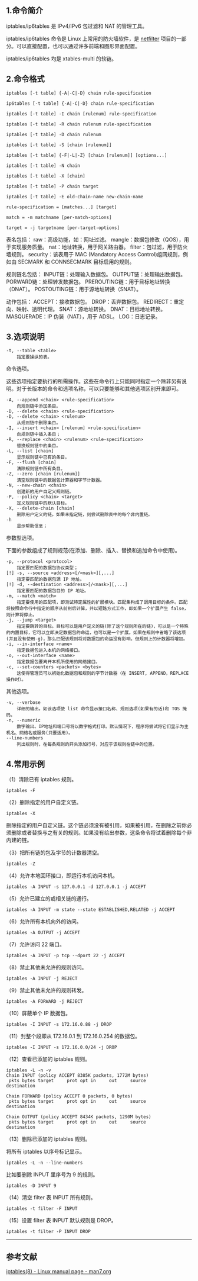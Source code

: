 ## 1.命令简介
iptables/ip6tables 是 IPv4/IPv6 包过滤和 NAT 的管理工具。

iptables/ip6tables 命令是 Linux 上常用的防火墙软件，是 [netfilter](https://www.netfilter.org/) 项目的一部分。可以直接配置，也可以通过许多前端和图形界面配置。

iptables/ip6tables 均是 xtables-multi 的软链。

## 2.命令格式
```shell
iptables [-t table] {-A|-C|-D} chain rule-specification

ip6tables [-t table] {-A|-C|-D} chain rule-specification

iptables [-t table] -I chain [rulenum] rule-specification

iptables [-t table] -R chain rulenum rule-specification

iptables [-t table] -D chain rulenum

iptables [-t table] -S [chain [rulenum]]

iptables [-t table] {-F|-L|-Z} [chain [rulenum]] [options...]

iptables [-t table] -N chain

iptables [-t table] -X [chain]

iptables [-t table] -P chain target

iptables [-t table] -E old-chain-name new-chain-name

rule-specification = [matches...] [target]

match = -m matchname [per-match-options]

target = -j targetname [per-target-options]
```
表名包括：
raw：高级功能，如：网址过滤。
mangle：数据包修改（QOS），用于实现服务质量。
nat：地址转换，用于网关路由器。
filter：包过滤，用于防火墙规则。
security：该表用于 MAC (Mandatory Access Control)组网规则，例如由 SECMARK 和 CONNSECMARK 目标启用的规则。

规则链名包括：
INPUT链：处理输入数据包。
OUTPUT链：处理输出数据包。
PORWARD链：处理转发数据包。
PREROUTING链：用于目标地址转换（DNAT）。
POSTOUTING链：用于源地址转换（SNAT）。

动作包括：
ACCEPT：接收数据包。
DROP：丢弃数据包。
REDIRECT：重定向、映射、透明代理。
SNAT：源地址转换。
DNAT：目标地址转换。
MASQUERADE：IP 伪装（NAT），用于 ADSL。
LOG：日志记录。

## 3.选项说明

```
-t, --table <table>
	指定要操纵的表。
```

命令选项。

这些选项指定要执行的所需操作。这些在命令行上只能同时指定一个除非另有说明。对于长版本的命令和选项名称，可以只要能够和其他选项区别开来即可。
```
-A, --append <chain> <rule-specification>
	向规则链中添加条目。
-D, --delete <chain> <rule-specification>
-D, --delete <chain> <rulenum>
	从规则链中删除条目。
-I, --insert <chain> [rulenum] <rule-specification>
	向规则链中插入条目；
-R, --replace <chain> <rulenum> <rule-specification>
	替换规则链中的条目。
-L, --list [chain]
	显示规则链中已有的条目。
-F, --flush [chain]
	清除规则链中所有条目。
-Z, --zero [chain [rulenum]]
	清空规则链中的数据包计算器和字节计数器。
-N, --new-chain <chain>
	创建新的用户自定义规则链。
-P, --policy <chain> <target>
	定义规则链中的默认目标。
-X, --delete-chain [chain]
	删除用户定义的链。如果未指定链，则尝试删除表中的每个非内置链。
-h
	显示帮助信息；
```

参数型选项。

下面的参数组成了规则规范(在添加、删除、插入、替换和追加命令中使用)。
```
-p, --protocol <protocol>
	指定要匹配的数据包协议类型；
[!] -s, --source <address>[/<mask>][,...]
	指定要匹配的数据包源 IP 地址。
[!] -d, --destination <address>[/<mask>][,...]
	指定要匹配的数据包目的 IP 地址。
-m, --match <match>
	指定要使用的匹配项，即测试特定属性的扩展模块。匹配集构成了调用目标的条件。匹配将按照命令行中指定的顺序从前到后计算，并以短路方式工作，即如果一个扩展产生 false，则计算将停止。
-j, --jump <target>
	指定要跳转的目标。目标可以是用户定义的链(除了这个规则所在的链)，可以是一个特殊的内置目标，它可以立即决定数据包的命运，也可以是一个扩展。如果在规则中省略了该选项(并且没有使用-g)，那么匹配该规则将对数据包的命运没有影响，但规则上的计数器将增加。
-i, --in-interface <name>
	指定数据包进入本机的网络接口。
-o, --out-interface <name>
	指定数据包要离开本机所使用的网络接口。
-c, --set-counters <packets> <bytes>
	这使得管理员可以初始化数据包和规则的字节计数器（在 INSERT, APPEND，REPLACE 操作时）。
```

其他选项。

```shell
-v, --verbose
	详细的输出。如该选项使 list 命令显示接口名称、规则选项(如果有的话)和 TOS 掩码。
-n, --numeric
	数字输出。IP地址和端口号将以数字格式打印。默认情况下，程序将尝试将它们显示为主机名、网络名或服务(只要适用)。
--line-numbers
	列出规则时，在每条规则的开头添加行号，对应于该规则在链中的位置。
```
## 4.常用示例

（1）清除已有 iptables 规则。
```shell
iptables -F
```

（2）删除指定的用户自定义链。
```shell
iptables -X
```
删除指定的用户自定义链。这个链必须没有被引用，如果被引用，在删除之前你必须删除或者替换与之有关的规则。如果没有给出参数，这条命令将试着删除每个非内建的链。


（3）把所有链的包及字节的计数器清空。
```shell
iptables -Z
```

（4）允许本地回环接口，即运行本机访问本机。
```shell
iptables -A INPUT -s 127.0.0.1 -d 127.0.0.1 -j ACCEPT
```

（5）允许已建立的或相关链的通行。
```
iptables -A INPUT -m state --state ESTABLISHED,RELATED -j ACCEPT
```

（6）允许所有本机向外的访问。
```shell
iptables -A OUTPUT -j ACCEPT
```

（7）允许访问 22 端口。
```shell
iptables -A INPUT -p tcp --dport 22 -j ACCEPT
```

（8）禁止其他未允许的规则访问。
```
iptables -A INPUT -j REJECT
```

（9）禁止其他未允许的规则转发。
```shell
iptables -A FORWARD -j REJECT
```

（10）屏蔽单个 IP 数据包。
```shell
iptables -I INPUT -s 172.16.0.88 -j DROP
```

（11）封整个段即从 172.16.0.1 到 172.16.0.254 的数据包。
```shell
iptables -I INPUT -s 172.16.0.0/24 -j DROP
```

（12）查看已添加的 iptables 规则。
```shell
iptables -L -n -v
Chain INPUT (policy ACCEPT 8385K packets, 1772M bytes)
 pkts bytes target     prot opt in     out     source               destination

Chain FORWARD (policy ACCEPT 0 packets, 0 bytes)
 pkts bytes target     prot opt in     out     source               destination

Chain OUTPUT (policy ACCEPT 8434K packets, 1290M bytes)
 pkts bytes target     prot opt in     out     source               destination
```

（13）删除已添加的 iptables 规则。

将所有 iptables 以序号标记显示。
```shell
iptables -L -n --line-numbers
```

比如要删除 INPUT 里序号为 9 的规则。
```shell
iptables -D INPUT 9
```

（14）清空 filter 表 INPUT 所有规则。
```shell
iptables -t filter -F INPUT
```

（15）设置 filter 表 INPUT 默认规则是 DROP。
```shell
iptables -t filter -P INPUT DROP
```

---
## 参考文献
[iptables(8) - Linux manual page - man7.org](https://man7.org/linux/man-pages/man8/iptables.8.html)

